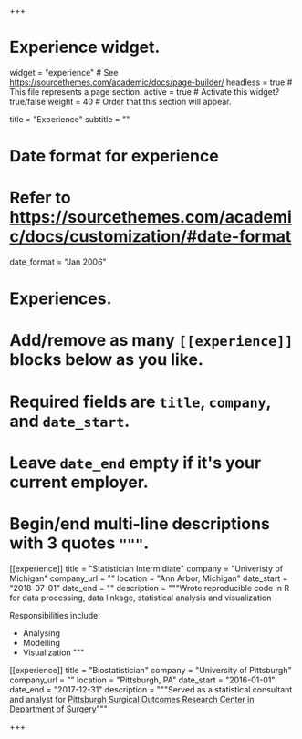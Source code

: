 +++
# Experience widget.
widget = "experience"  # See https://sourcethemes.com/academic/docs/page-builder/
headless = true  # This file represents a page section.
active = true  # Activate this widget? true/false
weight = 40  # Order that this section will appear.

title = "Experience"
subtitle = ""

# Date format for experience
#   Refer to https://sourcethemes.com/academic/docs/customization/#date-format
date_format = "Jan 2006"

# Experiences.
#   Add/remove as many `[[experience]]` blocks below as you like.
#   Required fields are `title`, `company`, and `date_start`.
#   Leave `date_end` empty if it's your current employer.
#   Begin/end multi-line descriptions with 3 quotes `"""`.
[[experience]]
  title = "Statistician Intermidiate"
  company = "Univeristy of Michigan"
  company_url = ""
  location = "Ann Arbor, Michigan"
  date_start = "2018-07-01"
  date_end = ""
  description = """Wrote reproducible code in R for data processing, data linkage, statistical analysis and visualization

  Responsibilities include:
  
  * Analysing
  * Modelling
  * Visualization
  """

[[experience]]
  title = "Biostatistician"
  company = "University of Pittsburgh"
  company_url = ""
  location = "Pittsburgh, PA"
  date_start = "2016-01-01"
  date_end = "2017-12-31"
  description = """Served as a statistical consultant and analyst for [Pittsburgh Surgical Outcomes Research Center in Department of Surgery](http://surgicaloutcomes.pitt.edu/)"""

+++
